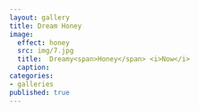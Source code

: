 ```yaml
---
layout: gallery
title: Dream Honey
image: 
  effect: honey
  src: img/7.jpg
  title:  Dreamy<span>Honey</span> <i>Now</i>
  caption: 
categories:
- galleries
published: true
---
```




